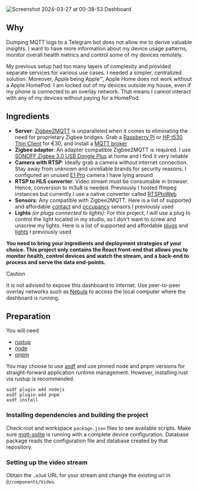 ![Screenshot 2024-03-27 at 00-38-53 Dashboard](https://github.com/koraybey/mqtt-dashboard/assets/21336342/361a5092-243d-47b9-bd1a-07f754028507)

## Why

Dumping MQTT logs to a Telegram bot does not allow me to derive valuable insights. I want to have more information about my device usage patterns, monitor overall health metrics and control some of my devices remotely.

My previous setup had too many layers of complexity and provided separate services for various use cases. I needed a simpler, centralized solution. Moreover, Apple being Apple™, Apple Home does not work without a Apple HomePod. I am locked out of my devices outside my house, even if my phone is connected to an overlay network. That means I cannot interact with any of my devices without paying for a HomePod.

## Ingredients

- **Server**: [Zigbee2MQTT](https://www.zigbee2mqtt.io/) is unparalleled when it comes to eliminating the need for proprietary Zigbee bridges. Grab a [Raspberry Pi](https://www.raspberrypi.com/) or [HP t530 Thin Client](https://www.ebay.de/itm/144913355269?epid=17016765429) for €30, and install a [MQTT broker](https://www.mosquitto.org/download/)
- **Zigbee adapter**: An adapter compatible Zigbee2MQTT is required. I use [SONOFF Zigbee 3.0 USB Dongle Plus](https://www.amazon.de/-/en/gp/product/B09KXTCMSC?) at home and I find it very reliable
- **Camera with RTSP**: Ideally grab a camera without internet connection. Stay away from unknown and unreliable brands for security reasons. I configured an unused [E1 Pro](https://www.amazon.de/Reolink-%C3%9Cberwachungskamera-Kameramonitor-IR-Nachtsicht-SD-Kartenslot-4mp-Wlan-Kamera-Schwarz/dp/B08S6TKP26) camera I have lying around
- **RTSP to HLS converter**: Video stream must be consumable in browser. Hence, conversion to m3u8 is needed. Previously I hosted ffmpeg instances but currently I use a native converter called [RTSPtoWeb](https://github.com/deepch/RTSPtoWeb)
- **Sensors**: Any compatible with Zigbee2MQTT. Here is a list of supported and affordable [contact](https://www.zigbee2mqtt.io/supported-devices/#v=SONOFF,Aqara&e=contact) and [occupancy](https://www.zigbee2mqtt.io/supported-devices/#e=occupancy&v=SONOFF,Aqara) sensors I previously used
- **Lights** _(or plugs connected to lights)_: For this project, I will use a plug to control the light located in my studio, as I don't want to screw and unscrew my lights. Here is a list of supported and affordable [plugs](https://www.zigbee2mqtt.io/supported-devices/#v=Nous&s=smart%20plug) and [lights](https://www.zigbee2mqtt.io/supported-devices/#s=smart%20light&v=Nous) I previously used

**You need to bring your ingredients and deployment strategies of your choice. This project only contains the React front-end that allows you to monitor health, control devices and watch the stream, and a back-end to process and serve the data end-points.**

> [!CAUTION]  
> It is not advised to expose this dashboard to internet. Use peer-to-peer overlay networks such as [Nebula](https://github.com/slackhq/nebula) to access the local computer where the dashboard is running.

## Preparation

You will need

- [rustup](https://rustup.rs/)
- [node](https://nodejs.org/en/)
- [pnpm](https://pnpm.io/)

You may choose to use [asdf](https://asdf-vm.com/) and use pinned node and pnpm versions for straight-forward application runtime management. However, installing rust via rustup is recommended.

```shell
asdf plugin add nodejs
asdf plugin-add pnpm
asdf install
```

### Installing dependencies and building the project

Check root and workspace ```package.json``` files to see available scripts.
Make sure [mqtt-sqlite](https://github.com/koraybey/mqtt-sqlite) is running with a complete device configuration. Database package reads the configuration file and database created by that repository.

### Setting up the video stream

Obtain the `.m3u8` URL for your stream and change the existing url in `@/components/Video`.

